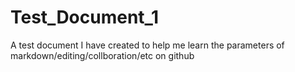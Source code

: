 # Test_Document_1
A test document I have created to help me learn the parameters of markdown/editing/collboration/etc on github
